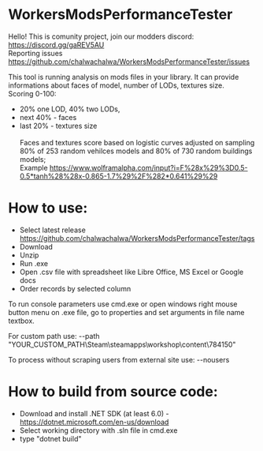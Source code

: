 # WorkersModsPerformanceTester

Hello! This is comunity project, join our modders discord: https://discord.gg/gaREV5AU <br />
Reporting issues https://github.com/chalwachalwa/WorkersModsPerformanceTester/issues

This tool is running analysis on mods files in your library. It can provide informations about faces of model, number of LODs, textures size.  <br />
Scoring 0-100: 
 - 20% one LOD, 40% two LODs, 
 - next 40% - faces  
 - last 20% - textures size 
<br /><br />
Faces and textures score based on logistic curves adjusted on sampling 80% of 253 random vehilces models and 80% of 730 random buildings models; <br />
Example  https://www.wolframalpha.com/input?i=F%28x%29%3D0.5-0.5*tanh%28%28x-0.865-1.7%29%2F%282*0.641%29%29 


# How to use: 
  - Select latest release https://github.com/chalwachalwa/WorkersModsPerformanceTester/tags 
  - Download <br />
  - Unzip <br />
  - Run .exe <br />
  - Open .csv file with spreadsheet like Libre Office, MS Excel or Google docs
  - Order records by selected column 

To run console parameters use cmd.exe or open windows right mouse button menu on .exe file, go to properties and set arguments in file name textbox.

For custom path use:
--path "YOUR_CUSTOM_PATH\Steam\steamapps\workshop\content\784150"

To process without scraping users from external site use:
--nousers

# How to build from source code:
- Download and install .NET SDK (at least 6.0) - https://dotnet.microsoft.com/en-us/download
- Select working directory with .sln file in cmd.exe 
- type "dotnet build"
